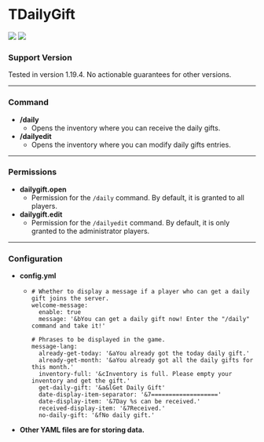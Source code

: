 # TDailyGift
<img src="https://img.shields.io/badge/Version-V1.0_Snapshot-62B47A?style=for-the-badge">
<img src="https://img.shields.io/badge/Java-17+-F80000?style=for-the-badge&logo=Oracle&logoColor=white">

### Support Version
Tested in version 1.19.4. No actionable guarantees for other versions.

***

### Command
* **/daily**
  + Opens the inventory where you can receive the daily gifts.
* **/dailyedit**
  + Opens the inventory where you can modify daily gifts entries.
 
***

### Permissions
* **dailygift.open**
  + Permission for the ```/daily``` command. By default, it is granted to all players.
* **dailygift.edit**
  + Permission for the ```/dailyedit``` command. By default, it is only granted to the administrator players.

***

### Configuration
* **config.yml**
  + ```
    # Whether to display a message if a player who can get a daily gift joins the server.
    welcome-message:
      enable: true
      message: '&bYou can get a daily gift now! Enter the "/daily" command and take it!'
      
    # Phrases to be displayed in the game.
    message-lang:
      already-get-today: '&aYou already got the today daily gift.'
      already-get-month: '&aYou already got all the daily gifts for this month.'
      inventory-full: '&cInventory is full. Please empty your inventory and get the gift.'
      get-daily-gift: '&a&lGet Daily Gift'
      date-display-item-separator: '&7==================='
      date-display-item: '&7Day %s can be received.'
      received-display-item: '&7Received.'
      no-daily-gift: '&fNo daily gift.'
    ```
* **Other YAML files are for storing data.**